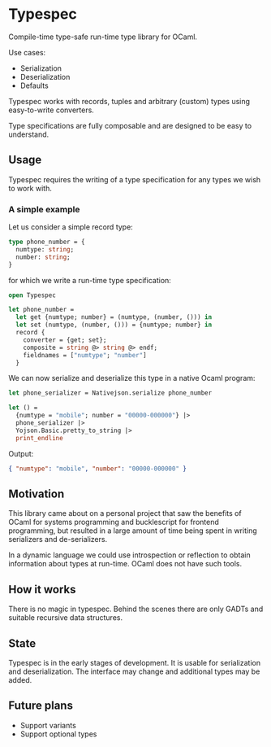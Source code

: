 # Typespec

Compile-time type-safe run-time type library for OCaml.

Use cases:
 * Serialization
 * Deserialization
 * Defaults

Typespec works with records, tuples and arbitrary (custom) types using easy-to-write converters.

Type specifications are fully composable and are designed to be easy to
understand. 

## Usage

Typespec requires the writing of a type specification for any types we wish to work with. 

### A simple example


Let us consider a simple record type:


```ocaml
type phone_number = {
  numtype: string;
  number: string;
}
```

for which we write a run-time type specification:

```ocaml
open Typespec

let phone_number = 
  let get {numtype; number} = (numtype, (number, ())) in
  let set (numtype, (number, ())) = {numtype; number} in
  record {
    converter = {get; set};
    composite = string @> string @> endf;
    fieldnames = ["numtype"; "number"]
  }
```

We can now serialize and deserialize this type in a native Ocaml program:

```ocaml
let phone_serializer = Nativejson.serialize phone_number

let () = 
  {numtype = "mobile"; number = "00000-000000"} |> 
  phone_serializer |> 
  Yojson.Basic.pretty_to_string |> 
  print_endline

```

Output:
```json
{ "numtype": "mobile", "number": "00000-000000" }
```

## Motivation

This library came about on a personal project that saw the benefits of OCaml for systems programming and bucklescript for frontend programming, but resulted in a large amount of time being spent in writing serializers and de-serializers.

In a dynamic language we could use introspection or reflection to obtain information about types at run-time. OCaml does not have such tools.


## How it works

There is no magic in typespec. Behind the scenes there are only GADTs and
suitable recursive data structures. 

## State

Typespec is in the early stages of development. It is usable for
serialization and deserialization. The interface may change and additional
types may be added.

## Future plans

* Support variants
* Support optional types
